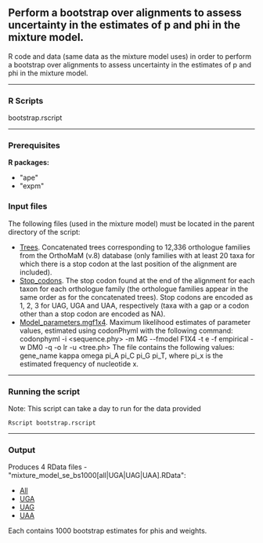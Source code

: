 ## Perform a bootstrap over alignments to assess uncertainty in the estimates of p and phi in the mixture model.


R code and data (same data as the mixture model uses) in order to perform a bootstrap over alignments to assess uncertainty in the estimates of p and phi in the mixture model.

***

### R Scripts

bootstrap.rscript

***

### Prerequisites

**R packages:**
* "ape"
* "expm"

### Input files 

The following files (used in the mixture model) must be located in the parent directory of the script:

* [Trees](https://github.com/cseoighe/StopEvol/blob/master/MixtureModel/Bootstraps/Trees). Concatenated trees corresponding to 12,336 orthologue families from the OrthoMaM (v.8) database (only families with at least 20 taxa for which there is a stop codon at the last position of the alignment are included).  
* [Stop_codons](https://github.com/cseoighe/StopEvol/blob/master/MixtureModel/Bootstraps/Stop_codons). The stop codon found at the end of the alignment for each taxon for each orthologue family (the orthologue families appear in the same order as for the concatenated trees). Stop codons are encoded as 1, 2, 3 for UAG, UGA and UAA, respectively (taxa with a gap or a codon other than a stop codon are encoded as NA). 
* [Model_parameters.mgf1x4](https://github.com/cseoighe/StopEvol/blob/master/MixtureModel/Bootstraps/Model_parameters.mgf1x4). Maximum likelihood estimates of parameter values, estimated using codonPhyml with the following command: 
codonphyml -i <sequence.phy> -m MG --fmodel F1X4 -t e -f empirical -w DM0 -q -o lr -u <tree.ph>
The file contains the following values: gene_name kappa omega pi_A pi_C pi_G pi_T, where pi_x is the estimated frequency of nucleotide x.

***

### Running the script

Note: This script can take a day to run for the data provided

```
Rscript bootstrap.rscript
```


***

### Output 

Produces 4 RData files - "mixture_model_se_bs1000[all|UGA|UAG|UAA].RData":

* [All](https://github.com/cseoighe/StopEvol/blob/master/MixtureModel/Bootstraps/mixture_model_se_bs1000all.RData)
* [UGA](https://github.com/cseoighe/StopEvol/blob/master/MixtureModel/Bootstraps/mixture_model_se_bs1000UGA.RData)
* [UAG](https://github.com/cseoighe/StopEvol/blob/master/MixtureModel/Bootstraps/mixture_model_se_bs1000UAG.RData)
* [UAA](https://github.com/cseoighe/StopEvol/blob/master/MixtureModel/Bootstraps/mixture_model_se_bs1000UAA.RData)

Each contains 1000 bootstrap estimates for phis and weights. 





